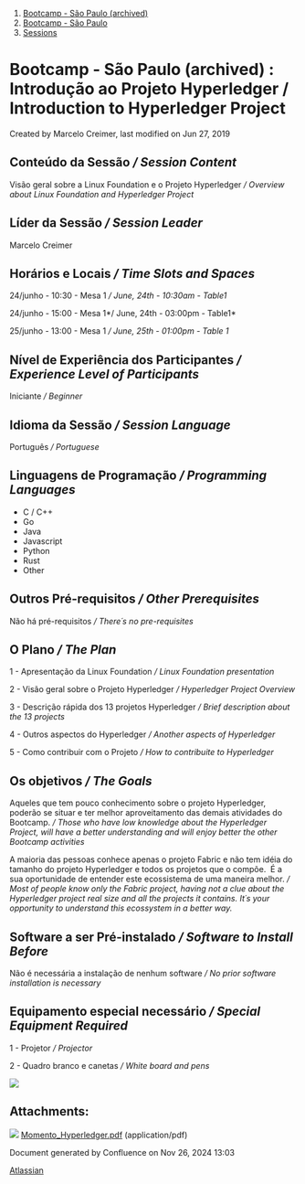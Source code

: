 1. [Bootcamp - São Paulo (archived)](index.html)
2. [Bootcamp - São Paulo](18874376.html)
3. [Sessions](Sessions_18874398.html)

# Bootcamp - São Paulo (archived) : Introdução ao Projeto Hyperledger / Introduction to Hyperledger Project

Created by Marcelo Creimer, last modified on Jun 27, 2019

## Conteúdo da Sessão */ Session Content*

Visão geral sobre a Linux Foundation e o Projeto Hyperledger */ Overview about Linux Foundation and Hyperledger Project*

## Líder da Sessão */ Session Leader*

Marcelo Creimer

## Horários e Locais */ Time Slots and Spaces*

24/junho - 10:30 - Mesa 1 */ June, 24th - 10:30am - Table1*

24/junho - 15:00 - Mesa 1*/ June, 24th - 03:00pm - Table1*

25/junho - 13:00 - Mesa 1 */ June, 25th - 01:00pm - Table 1*

## Nível de Experiência dos Participantes */ Experience Level of Participants*

Iniciante */ Beginner*

## Idioma da Sessão */ Session Language*

Português */ Portuguese*

## Linguagens de Programação */ Programming Languages*

- C / C++
- Go
- Java
- Javascript
- Python
- Rust
- Other

## Outros Pré-requisitos */ Other Prerequisites*

Não há pré-requisitos */ There´s no pre-requisites*

## O Plano */ The Plan*

1 - Apresentação da Linux Foundation */ Linux Foundation presentation*

2 - Visão geral sobre o Projeto Hyperledger */ Hyperledger Project Overview*

3 - Descrição rápida dos 13 projetos Hyperledger */ Brief description about the 13 projects*

4 - Outros aspectos do Hyperledger */ Another aspects of Hyperledger*

5 - Como contribuir com o Projeto */ How to contribuite to Hyperledger*

## Os objetivos */ The Goals*

Aqueles que tem pouco conhecimento sobre o projeto Hyperledger, poderão se situar e ter melhor aproveitamento das demais atividades do Bootcamp. */ Those who have low knowledge about the Hyperledger Project, will have a better understanding and will enjoy better the other Bootcamp activities*

A maioria das pessoas conhece apenas o projeto Fabric e não tem idéia do tamanho do projeto Hyperledger e todos os projetos que o compõe.  É a sua oportunidade de entender este ecossistema de uma maneira melhor. */ Most of people know only the Fabric project, having not a clue about the Hyperledger project real size and all the projects it contains. It´s your opportunity to understand this ecossystem in a better way.*

## Software a ser Pré-instalado */ Software to Install Before*

Não é necessária a instalação de nenhum software */ No prior software installation is necessary*

## Equipamento especial necessário */ Special Equipment Required*

1 - Projetor */ Projector*

2 - Quadro branco e canetas */ White board and pens*

[![](attachments/thumbnails/18874740/18874997)](attachments/18874740/18874997.pdf)

## Attachments:

![](images/icons/bullet_blue.gif) [Momento\_Hyperledger.pdf](attachments/18874740/18874997.pdf) (application/pdf)

Document generated by Confluence on Nov 26, 2024 13:03

[Atlassian](http://www.atlassian.com/)
